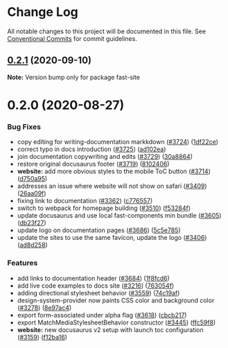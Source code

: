 # Change Log

All notable changes to this project will be documented in this file.
See [Conventional Commits](https://conventionalcommits.org) for commit guidelines.

## [0.2.1](https://github.com/microsoft/fast/compare/fast-site@0.2.0...fast-site@0.2.1) (2020-09-10)

**Note:** Version bump only for package fast-site





# 0.2.0 (2020-08-27)


### Bug Fixes

* copy editing for writing-documentation markkdown ([#3724](https://github.com/microsoft/fast/issues/3724)) ([1df22ce](https://github.com/microsoft/fast/commit/1df22cea8a2112dd37aac4680ab05f1fbee125f4))
* correct typo in docs introduction ([#3725](https://github.com/microsoft/fast/issues/3725)) ([ad102ea](https://github.com/microsoft/fast/commit/ad102ea7e6d7eb6e17d64c64597feff750df3ac2))
* join documentation copywriting and edits ([#3729](https://github.com/microsoft/fast/issues/3729)) ([30a8864](https://github.com/microsoft/fast/commit/30a8864b70c5ecfae41a6098cd74ec2616f49eb6))
* restore original docusaurus footer ([#3719](https://github.com/microsoft/fast/issues/3719)) ([8102406](https://github.com/microsoft/fast/commit/81024067cc317c2c6cc2d753f9cd56ef2623c72b))
* **website:** add more obvious styles to the mobile ToC button ([#3714](https://github.com/microsoft/fast/issues/3714)) ([d750a95](https://github.com/microsoft/fast/commit/d750a954a7b6a0d33f9707d128ffc5b7e5d2320f))
* addresses an issue where website will not show on safari ([#3409](https://github.com/microsoft/fast/issues/3409)) ([26aa09f](https://github.com/microsoft/fast/commit/26aa09f7d3ca54317d34ab39d0fefd3207d3f9e4))
* fixing link to documentation ([#3362](https://github.com/microsoft/fast/issues/3362)) ([c776557](https://github.com/microsoft/fast/commit/c776557af04b4ee5aabeba617807d9caedc3ad4d))
* switch to webpack for homepage building ([#3510](https://github.com/microsoft/fast/issues/3510)) ([f53284f](https://github.com/microsoft/fast/commit/f53284fa8f7d689d8dacd3b36540c97e61410de7))
* update docusaurus and use local fast-components min bundle ([#3605](https://github.com/microsoft/fast/issues/3605)) ([db23f27](https://github.com/microsoft/fast/commit/db23f279dc646eeb043327f2cce7a96f9b89a0c4))
* update logo on documentation pages ([#3686](https://github.com/microsoft/fast/issues/3686)) ([5c5e785](https://github.com/microsoft/fast/commit/5c5e7851c4c4b7713552a03f20a5b2bbdbe5f840))
* update the sites to use the same favicon, update the logo ([#3406](https://github.com/microsoft/fast/issues/3406)) ([ad8d258](https://github.com/microsoft/fast/commit/ad8d25899f075d137eb23e77f046016b512f0893))


### Features

* add links to documentation header ([#3684](https://github.com/microsoft/fast/issues/3684)) ([1f8fcd6](https://github.com/microsoft/fast/commit/1f8fcd605ea3df80501c2d23ef65d112c815a6bb))
* add live code examples to docs site ([#3216](https://github.com/microsoft/fast/issues/3216)) ([763054f](https://github.com/microsoft/fast/commit/763054f36433f9b87e620c0c8d03c229dcd8560f))
* adding directional stylesheet behavior ([#3559](https://github.com/microsoft/fast/issues/3559)) ([74c19af](https://github.com/microsoft/fast/commit/74c19af79cb6b9c015ab3a454a3e69d453f1a217))
* design-system-provider now paints CSS color and background color ([#3278](https://github.com/microsoft/fast/issues/3278)) ([8e97ac4](https://github.com/microsoft/fast/commit/8e97ac4aae18c8b17b90e61e139ad3fb0b7f7c3d))
* export form-associated under alpha flag ([#3618](https://github.com/microsoft/fast/issues/3618)) ([cbcb217](https://github.com/microsoft/fast/commit/cbcb2177c81740f6d6fc0be98973217dbb001e00))
* export MatchMediaStylesheetBehavior constructor ([#3445](https://github.com/microsoft/fast/issues/3445)) ([ffc59f8](https://github.com/microsoft/fast/commit/ffc59f80166768550bf2488cd8b66e2d6b55b503))
* **website:**  new docusaurus v2 setup with launch toc configuration ([#3159](https://github.com/microsoft/fast/issues/3159)) ([f12ba16](https://github.com/microsoft/fast/commit/f12ba1687bb46fd3f6717790b1687b441363671e))
